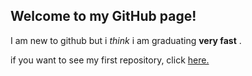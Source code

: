 ## Welcome to my GitHub page!

I am new to github but i _think_ i am graduating **very fast** .

if you want to see my first repository, click [here.](https://github.com/atillaman/hello_world)
